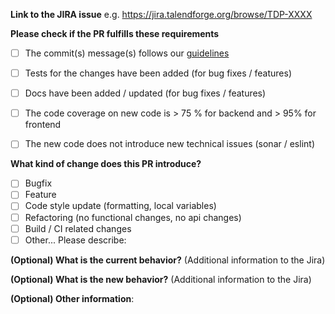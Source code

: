 **Link to the JIRA issue**
e.g. https://jira.talendforge.org/browse/TDP-XXXX

**Please check if the PR fulfills these requirements**

- [ ] The commit(s) message(s) follows our [guidelines](https://github.com/talend/tools/blob/master/tools-root-github/CONTRIBUTING.md#commit-message-format)
- [ ] Tests for the changes have been added (for bug fixes / features)
- [ ] Docs have been added / updated (for bug fixes / features)
- [ ] The code coverage on new code is > 75 % for backend and > 95% for frontend
- [ ] The new code does not introduce new technical issues (sonar / eslint)


**What kind of change does this PR introduce?**

- [ ] Bugfix
- [ ] Feature
- [ ] Code style update (formatting, local variables)
- [ ] Refactoring (no functional changes, no api changes)
- [ ] Build / CI related changes
- [ ] Other... Please describe:

**(Optional) What is the current behavior?**
(Additional information to the Jira)


**(Optional) What is the new behavior?**
(Additional information to the Jira)


**(Optional) Other information**:
